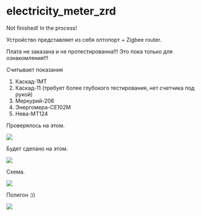 # electricity_meter_zrd

Not finished! In the process!

Устройство представляет из себя оптопорт + Zigbee router.

Плата не заказана и не протестированна!!! Это пока только для ознакомления!!!

Считывает показания

1. Каскад-1МТ 
2. Каскад-11 (требует более глубокого тестирования, нет счетчика под рукой)
3. Меркурий-206
4. Энергомера-СЕ102М
5. Нева-МТ124

Проверялось на этом.

<img src="https://raw.githubusercontent.com/slacky1965/electricity_meter_zrd/main/doc/images/tlsr8258_dongle.jpg"/>

Будет сделано на этом.

<img src="https://raw.githubusercontent.com/slacky1965/electricity_meter_zrd/main/doc/images/E180-Z5812SP.jpg"/>

Схема.

<img src="https://raw.githubusercontent.com/slacky1965/electricity_meter_zrd/main/doc/images/Schematic_Electricity_Meter_zrd.jpg"/>

Полигон :))

<img src="https://raw.githubusercontent.com/slacky1965/electricity_meter_zrd/main/doc/images/prototype.jpg"/>

